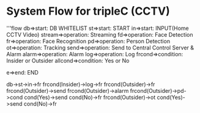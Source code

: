 # System Flow for tripleC (CCTV)

'''flow
db=>start: DB WHITELIST
st=>start: START
in=>start: INPUT(Home CCTV Video)
stream=>operation: Streaming
fd=>operation: Face Detection
fr=>operation: Face Recognition
pd=>operation: Person Detection
ot=>operation: Tracking
send=>operation: Send to Central Control Server & Alarm
alarm=>operation: Alarm
log=>operation: Log
frcond=>condition: Insider or Outsider
allcond=>condition: Yes or No

e=>end: END

db->st->in->fr
frcond(Insider)->log->fr
frcond(Outsider)->fr
frcond(Outsider)->send
frcond(Outsider)->alarm
frcond(Outsider)->pd->cond
cond(Yes)->send
cond(No)->fr
frcond(Outsider)->ot
cond(Yes)->send
cond(No)->fr

